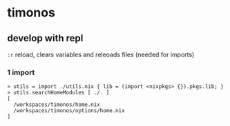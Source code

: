 # timonos

## develop with repl

`:r` reload, clears variables and releoads files (needed for imports)

### 1 import

```
> utils = import ./utils.nix { lib = (import <nixpkgs> {}).pkgs.lib; }
> utils.searchHomeModules [ ./. ]
[
  /workspaces/timonos/home.nix
  /workspaces/timonos/options/home.nix
]
```
